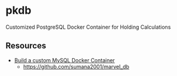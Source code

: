 # pkdb
Customized PostgreSQL Docker Container for Holding Calculations

## Resources

* [Build a custom MySQL Docker Container](https://dev.to/sumana2001/build-a-custom-mysql-docker-container-404f)
  * https://github.com/sumana2001/marvel_db
